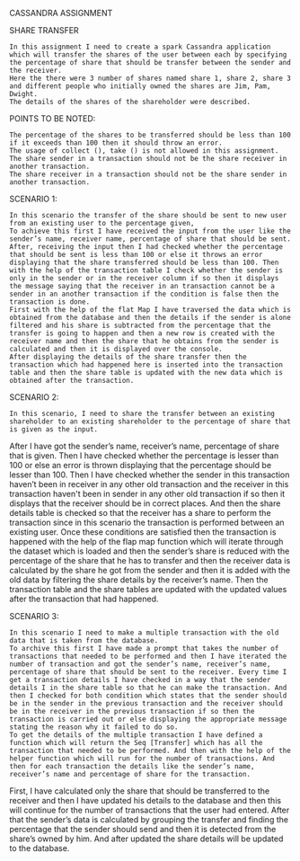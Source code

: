 CASSANDRA ASSIGNMENT

SHARE TRANSFER

	In this assignment I need to create a spark Cassandra application which will transfer the shares of the user between each by specifying the percentage of share that should be transfer between the sender and the receiver.
	Here the there were 3 number of shares named share 1, share 2, share 3 and different people who initially owned the shares are Jim, Pam, Dwight.
	The details of the shares of the shareholder were described.
 
POINTS TO BE NOTED:

	The percentage of the shares to be transferred should be less than 100 if it exceeds than 100 then it should throw an error.
	The usage of collect (), take () is not allowed in this assignment.
	The share sender in a transaction should not be the share receiver in another transaction.
	The share receiver in a transaction should not be the share sender in another transaction.
 
SCENARIO 1:

	In this scenario the transfer of the share should be sent to new user from an existing user to the percentage given,
	To achieve this first I have received the input from the user like the sender’s name, receiver name, percentage of share that should be sent.
	After, receiving the input then I had checked whether the percentage that should be sent is less than 100 or else it throws an error displaying that the share transferred should be less than 100. Then with the help of the transaction table I check whether the sender is only in the sender or in the receiver column if so then it displays the message saying that the receiver in an transaction cannot be a sender in an another transaction if the condition is false then the transaction is done.
	First with the help of the flat Map I have traversed the data which is obtained from the database and then the details if the sender is alone filtered and his share is subtracted from the percentage that the transfer is going to happen and then a new row is created with the receiver name and then the share that he obtains from the sender is calculated and then it is displayed over the console.
	After displaying the details of the share transfer then the transaction which had happened here is inserted into the transaction table and then the share table is updated with the new data which is obtained after the transaction.

SCENARIO 2:

	In this scenario, I need to share the transfer between an existing shareholder to an existing shareholder to the percentage of share that is given as the input.
After I have got the sender’s name, receiver’s name, percentage of share that is given. Then I have checked whether the percentage is lesser than 100 or else an error is thrown displaying that the percentage should be lesser than 100. Then I have checked whether the sender in this transaction haven’t been in receiver in any other old transaction and the receiver in this transaction haven't been in sender in any other old transaction if so then it displays that the receiver should be in correct places. And then the share details table is checked so that the receiver has a share to perform the transaction since in this scenario the transaction is performed between an existing user.
	Once these conditions are satisfied then the transaction is happened with the help of the flap map function which will iterate through the dataset which is loaded and then the sender’s share is reduced with the percentage of the share that he has to transfer and then the receiver data is calculated by the share he got from the sender and then it is added with the old data by filtering the share details by the receiver’s name.
	Then the transaction table and the share tables are updated with the updated values after the transaction that had happened.

SCENARIO 3:

	In this scenario I need to make a multiple transaction with the old data that is taken from the database.
	To archive this first I have made a prompt that takes the number of transactions that needed to be performed and then I have iterated the number of transaction and got the sender’s name, receiver’s name, percentage of share that should be sent to the receiver. Every time I get a transaction details I have checked in a way that the sender details I in the share table so that he can make the transaction. And then I checked for both condition which states that the sender should be in the sender in the previous transaction and the receiver should be in the receiver in the previous transaction if so then the transaction is carried out or else displaying the appropriate message stating the reason why it failed to do so.
	To get the details of the multiple transaction I have defined a function which will return the Seq [Transfer] which has all the transaction that needed to be performed. And then with the help of the helper function which will run for the number of transactions. And then for each transaction the details like the sender’s name, receiver’s name and percentage of share for the transaction.
First, I have calculated only the share that should be transferred to the receiver and then I have updated his details to the database and then this will continue for the number of transactions that the user had entered. 
	After that the sender’s data is calculated by grouping the transfer and finding the percentage that the sender should send and then it is detected from the share’s owned by him. And after updated the share details will be updated to the database.
 

